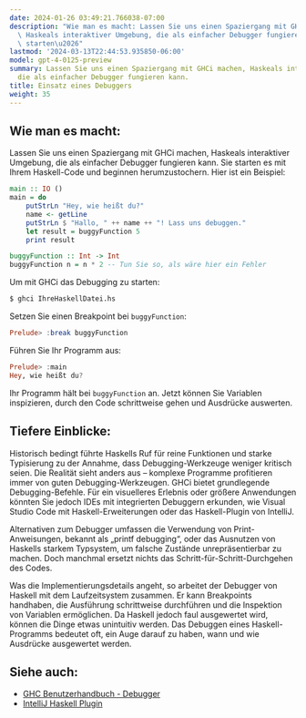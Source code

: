 ```yaml
---
date: 2024-01-26 03:49:21.766038-07:00
description: "Wie man es macht: Lassen Sie uns einen Spaziergang mit GHCi machen,\
  \ Haskeals interaktiver Umgebung, die als einfacher Debugger fungieren kann. Sie\
  \ starten\u2026"
lastmod: '2024-03-13T22:44:53.935850-06:00'
model: gpt-4-0125-preview
summary: Lassen Sie uns einen Spaziergang mit GHCi machen, Haskeals interaktiver Umgebung,
  die als einfacher Debugger fungieren kann.
title: Einsatz eines Debuggers
weight: 35
---
```


## Wie man es macht:
Lassen Sie uns einen Spaziergang mit GHCi machen, Haskeals interaktiver Umgebung, die als einfacher Debugger fungieren kann. Sie starten es mit Ihrem Haskell-Code und beginnen herumzustochern. Hier ist ein Beispiel:

```Haskell
main :: IO ()
main = do
    putStrLn "Hey, wie heißt du?"
    name <- getLine
    putStrLn $ "Hallo, " ++ name ++ "! Lass uns debuggen."
    let result = buggyFunction 5
    print result

buggyFunction :: Int -> Int
buggyFunction n = n * 2 -- Tun Sie so, als wäre hier ein Fehler
```

Um mit GHCi das Debugging zu starten:

```bash
$ ghci IhreHaskellDatei.hs
```

Setzen Sie einen Breakpoint bei `buggyFunction`:

```Haskell
Prelude> :break buggyFunction
```

Führen Sie Ihr Programm aus:

```Haskell
Prelude> :main
Hey, wie heißt du?
```

Ihr Programm hält bei `buggyFunction` an. Jetzt können Sie Variablen inspizieren, durch den Code schrittweise gehen und Ausdrücke auswerten.

## Tiefere Einblicke:
Historisch bedingt führte Haskells Ruf für reine Funktionen und starke Typisierung zu der Annahme, dass Debugging-Werkzeuge weniger kritisch seien. Die Realität sieht anders aus – komplexe Programme profitieren immer von guten Debugging-Werkzeugen. GHCi bietet grundlegende Debugging-Befehle. Für ein visuelleres Erlebnis oder größere Anwendungen könnten Sie jedoch IDEs mit integrierten Debuggern erkunden, wie Visual Studio Code mit Haskell-Erweiterungen oder das Haskell-Plugin von IntelliJ.

Alternativen zum Debugger umfassen die Verwendung von Print-Anweisungen, bekannt als „printf debugging“, oder das Ausnutzen von Haskells starkem Typsystem, um falsche Zustände unrepräsentierbar zu machen. Doch manchmal ersetzt nichts das Schritt-für-Schritt-Durchgehen des Codes.

Was die Implementierungsdetails angeht, so arbeitet der Debugger von Haskell mit dem Laufzeitsystem zusammen. Er kann Breakpoints handhaben, die Ausführung schrittweise durchführen und die Inspektion von Variablen ermöglichen. Da Haskell jedoch faul ausgewertet wird, können die Dinge etwas unintuitiv werden. Das Debuggen eines Haskell-Programms bedeutet oft, ein Auge darauf zu haben, wann und wie Ausdrücke ausgewertet werden.

## Siehe auch:
- [GHC Benutzerhandbuch - Debugger](https://downloads.haskell.org/~ghc/latest/docs/html/users_guide/debugging.html)
- [IntelliJ Haskell Plugin](https://plugins.jetbrains.com/plugin/8258-intellij-haskell)
